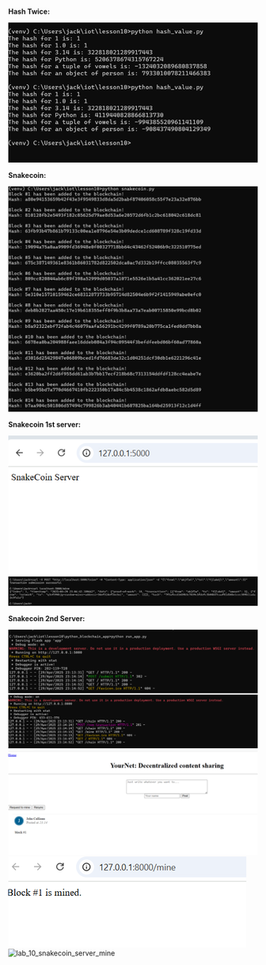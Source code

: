 **Hash Twice:**

<img src="lab_10_hash_value.png" alt="lab_10_hash" >

**Snakecoin:**

<img src="lab_10_snakecoin_py.png" alt="lab_10_snakecoin_py" >

**Snakecoin 1st server:**

<img src="lab_10_snakecoin_server.png" alt="lab_10_snakecoin_sever" >

<img src="lab_10_mine.png" alt="lab_10_mine" >

**Snakecoin 2nd Server:**

<img src="lab_10_running_clone.png" alt="lab_10_running_clone" >

<img src="lab_10_running_cloner.png" alt="lab_10_running_cloner" >

<img src="lab_10_snakecoin_server_2.png" alt="lab_10_snakecoin_server_2" >

<img src="lab_10_block1.png" alt="lab_10_block1" >

<img src="lab_10_snakecoin_server_mine" alt="lab_10_snakecoin_server_mine" >
